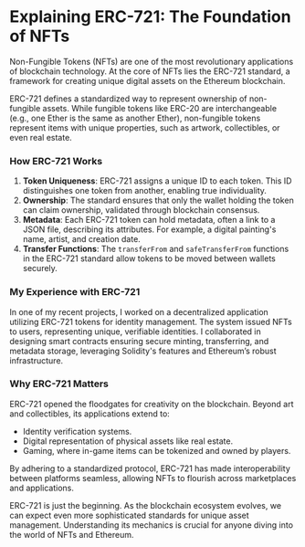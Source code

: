 # Explaining ERC-721: The Foundation of NFTs

Non-Fungible Tokens (NFTs) are one of the most revolutionary applications of blockchain technology. 
At the core of NFTs lies the ERC-721 standard, a framework for creating unique digital assets on the Ethereum blockchain.

ERC-721 defines a standardized way to represent ownership of non-fungible assets. While fungible tokens like ERC-20 are interchangeable (e.g., one Ether is the same as another Ether), non-fungible tokens represent items with unique properties, such as artwork, collectibles, or even real estate.

### How ERC-721 Works

1. **Token Uniqueness**: ERC-721 assigns a unique ID to each token. This ID distinguishes one token from another, enabling true individuality.
2. **Ownership**: The standard ensures that only the wallet holding the token can claim ownership, validated through blockchain consensus.
3. **Metadata**: Each ERC-721 token can hold metadata, often a link to a JSON file, describing its attributes. For example, a digital painting's name, artist, and creation date.
4. **Transfer Functions**: The `transferFrom` and `safeTransferFrom` functions in the ERC-721 standard allow tokens to be moved between wallets securely.

### My Experience with ERC-721

In one of my recent projects, I worked on a decentralized application utilizing ERC-721 tokens for identity management. The system issued NFTs to users, representing unique, verifiable identities. I collaborated in designing smart contracts ensuring secure minting, transferring, and metadata storage, leveraging Solidity's features and Ethereum’s robust infrastructure.

### Why ERC-721 Matters

ERC-721 opened the floodgates for creativity on the blockchain. Beyond art and collectibles, its applications extend to:

- Identity verification systems.
- Digital representation of physical assets like real estate.
- Gaming, where in-game items can be tokenized and owned by players.

By adhering to a standardized protocol, ERC-721 has made interoperability between platforms seamless, allowing NFTs to flourish across marketplaces and applications.

ERC-721 is just the beginning. As the blockchain ecosystem evolves, we can expect even more sophisticated standards for unique asset management. Understanding its mechanics is crucial for anyone diving into the world of NFTs and Ethereum.
